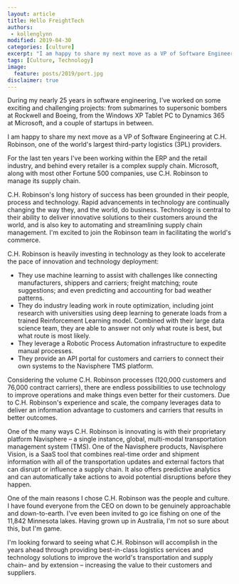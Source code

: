 ```yaml
---
layout: article
title: Hello FreightTech
authors:
 - kollenglynn
modified: 2019-04-30
categories: [culture]
excerpt: "I am happy to share my next move as a VP of Software Engineering at C.H. Robinson, the world's largest supply chain management and third-party logistics (3PL) company."
tags: [Culture, Technology]
image:
  feature: posts/2019/port.jpg
disclaimer: true
---
```


During my nearly 25 years in software engineering, I've worked on some exciting and challenging projects: from submarines to supersonic bombers at Rockwell and Boeing, from the Windows XP Tablet PC to Dynamics 365 at Microsoft, and a couple of startups in between.

I am happy to share my next move as a VP of Software Engineering at C.H. Robinson, one of the world's largest third-party logistics (3PL) providers.

For the last ten years I've been working within the ERP and the retail industry, and behind every retailer is a complex supply chain. Microsoft, along with most other Fortune 500 companies, use C.H. Robinson to manage its supply chain.

C.H. Robinson's long history of success has been grounded in their people, process and technology. Rapid advancements in technology are continually changing the way they, and the world, do business. Technology is central to their ability to deliver innovative solutions to their customers around the world, and is also key to automating and streamlining supply chain management. I'm excited to join the Robinson team in facilitating the world's commerce. 

C.H. Robinson is heavily investing in technology as they look to accelerate the pace of innovation and technology deployment:

* They use machine learning to assist with challenges like connecting manufacturers, shippers and carriers; freight matching; route suggestions; and even predicting and accounting for bad weather patterns.
* They do industry leading work in route optimization, including joint research with universities using deep learning to generate loads from a trained Reinforcement Learning model. Combined with their large data science team, they are able to answer not only what route is best, but what route is most likely.
* They leverage a Robotic Process Automation infrastructure to expedite manual processes.
* They provide an API portal for customers and carriers to connect their own systems to the Navisphere TMS platform.

Considering the volume C.H. Robinson processes (120,000 customers and 76,000 contract carriers), there are endless possibilities to use technology to improve operations and make things even better for their customers. Due to C.H. Robinson's experience and scale, the company leverages data to deliver an information advantage to customers and carriers that results in better outcomes. 

One of the many ways C.H. Robinson is innovating is with their proprietary platform Navisphere – a single instance, global, multi-modal transportation management system (TMS). One of the Navisphere products, Navisphere Vision, is a SaaS tool that combines real-time order and shipment information with all of the transportation updates and external factors that can disrupt or influence a supply chain. It also offers predictive analytics and can automatically take actions to avoid potential disruptions before they happen.

One of the main reasons I chose C.H. Robinson was the people and culture. I have found everyone from the CEO on down to be genuinely approachable and down-to-earth. I've even been invited to go ice fishing on one of the 11,842 Minnesota lakes. Having grown up in Australia, I'm not so sure about this, but I'm game.

I'm looking forward to seeing what C.H. Robinson will accomplish in the years ahead through providing best-in-class logistics services and technology solutions to improve the world's transportation and supply chain– and by extension – increasing the value to their customers and suppliers.
